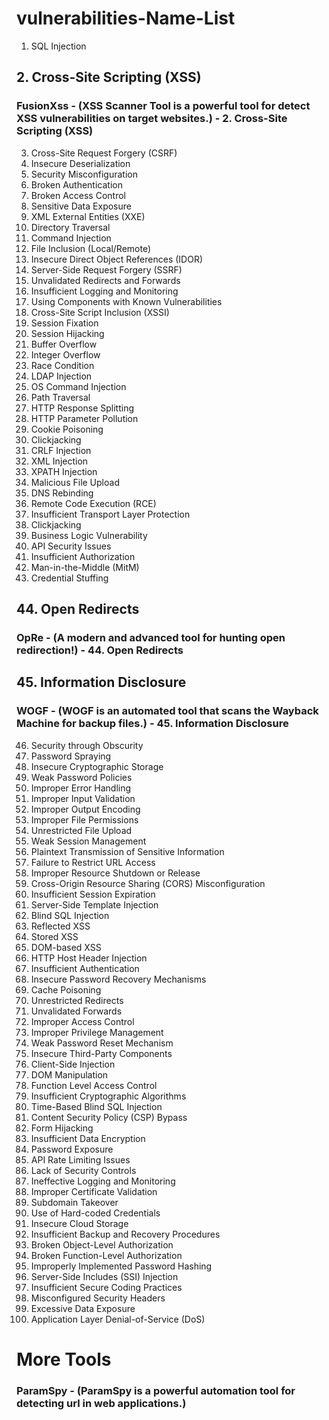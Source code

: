 # vulnerabilities-Name-List

1. SQL Injection
## 2. Cross-Site Scripting (XSS)
### FusionXss - (XSS Scanner Tool is a powerful tool for detect XSS vulnerabilities on target websites.) - 2. Cross-Site Scripting (XSS)

3. Cross-Site Request Forgery (CSRF)
4. Insecure Deserialization
5. Security Misconfiguration
6. Broken Authentication
7. Broken Access Control
8. Sensitive Data Exposure
9. XML External Entities (XXE)
10. Directory Traversal
11. Command Injection
12. File Inclusion (Local/Remote)
13. Insecure Direct Object References (IDOR)
14. Server-Side Request Forgery (SSRF)
15. Unvalidated Redirects and Forwards
16. Insufficient Logging and Monitoring
17. Using Components with Known Vulnerabilities
18. Cross-Site Script Inclusion (XSSI)
19. Session Fixation
20. Session Hijacking
21. Buffer Overflow
22. Integer Overflow
23. Race Condition
24. LDAP Injection
25. OS Command Injection
26. Path Traversal
27. HTTP Response Splitting
28. HTTP Parameter Pollution
29. Cookie Poisoning
30. Clickjacking
31. CRLF Injection
32. XML Injection
33. XPATH Injection
34. Malicious File Upload
35. DNS Rebinding
36. Remote Code Execution (RCE)
37. Insufficient Transport Layer Protection
38. Clickjacking
39. Business Logic Vulnerability
40. API Security Issues
41. Insufficient Authorization
42. Man-in-the-Middle (MitM)
43. Credential Stuffing
## 44. Open Redirects
### OpRe - (A modern and advanced tool for hunting open redirection!) - 44. Open Redirects

## 45. Information Disclosure
### WOGF - (WOGF is an automated tool that scans the Wayback Machine for backup files.) - 45. Information Disclosure

46. Security through Obscurity
47. Password Spraying
48. Insecure Cryptographic Storage
49. Weak Password Policies
50. Improper Error Handling
51. Improper Input Validation
52. Improper Output Encoding
53. Improper File Permissions
54. Unrestricted File Upload
55. Weak Session Management
56. Plaintext Transmission of Sensitive Information
57. Failure to Restrict URL Access
58. Improper Resource Shutdown or Release
59. Cross-Origin Resource Sharing (CORS) Misconfiguration
60. Insufficient Session Expiration
61. Server-Side Template Injection
62. Blind SQL Injection
63. Reflected XSS
64. Stored XSS
65. DOM-based XSS
66. HTTP Host Header Injection
67. Insufficient Authentication
68. Insecure Password Recovery Mechanisms
69. Cache Poisoning
70. Unrestricted Redirects
71. Unvalidated Forwards
72. Improper Access Control
73. Improper Privilege Management
74. Weak Password Reset Mechanism
75. Insecure Third-Party Components
76. Client-Side Injection
77. DOM Manipulation
78. Function Level Access Control
79. Insufficient Cryptographic Algorithms
80. Time-Based Blind SQL Injection
81. Content Security Policy (CSP) Bypass
82. Form Hijacking
83. Insufficient Data Encryption
84. Password Exposure
85. API Rate Limiting Issues
86. Lack of Security Controls
87. Ineffective Logging and Monitoring
88. Improper Certificate Validation
89. Subdomain Takeover
90. Use of Hard-coded Credentials
91. Insecure Cloud Storage
92. Insufficient Backup and Recovery Procedures
93. Broken Object-Level Authorization
94. Broken Function-Level Authorization
95. Improperly Implemented Password Hashing
96. Server-Side Includes (SSI) Injection
97. Insufficient Secure Coding Practices
98. Misconfigured Security Headers
99. Excessive Data Exposure
100. Application Layer Denial-of-Service (DoS)

# More Tools
### ParamSpy - (ParamSpy is a powerful automation tool for detecting url in web applications.)
